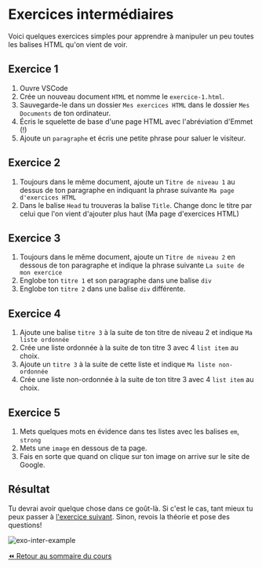 # Exercices intermédiaires

Voici quelques exercices simples pour apprendre à manipuler un peu toutes les balises HTML qu'on vient de voir.

## Exercice 1

1. Ouvre VSCode
2. Crée un nouveau document `HTML` et nomme le `exercice-1.html`.
3. Sauvegarde-le dans un dossier `Mes exercices HTML` dans le dossier `Mes Documents` de ton ordinateur.
4. Écris le squelette de base d'une page HTML avec l'abréviation d'Emmet (!)
5. Ajoute un `paragraphe` et écris une petite phrase pour saluer le visiteur.

## Exercice 2

1. Toujours dans le même document, ajoute un `Titre de niveau 1` au dessus de ton paragraphe en indiquant la phrase suivante `Ma page d'exercices HTML`
2. Dans le balise `Head` tu trouveras la balise `Title`. Change donc le titre par celui que l'on vient d'ajouter plus haut (Ma page d'exercices HTML)

## Exercice 3

1. Toujours dans le même document, ajoute un `Titre de niveau 2` en dessous de ton paragraphe et indique la phrase suivante `La suite de mon exercice`
2. Englobe ton `titre 1` et son paragraphe dans une balise `div`
3. Englobe ton `titre 2` dans une balise `div` différente.

## Exercice 4

1. Ajoute une balise `titre 3` à la suite de ton titre de niveau 2 et indique `Ma liste ordonnée`
2. Crée une liste ordonnée à la suite de ton titre 3 avec 4 `list item` au choix.
3. Ajoute un `titre 3` à la suite de cette liste et indique `Ma liste non-ordonnée`
4. Crée une liste non-ordonnée à la suite de ton titre 3 avec 4 `list item` au choix.

## Exercice 5

1. Mets quelques mots en évidence dans tes listes avec les balises `em`, `strong`
2. Mets une `image` en dessous de ta page.
3. Fais en sorte que quand on clique sur ton image on arrive sur le site de Google.

## Résultat

Tu devrai avoir quelque chose dans ce goût-là. Si c'est le cas, tant mieux tu peux passer à [l'exercice suivant](6-exercice-recette.md). Sinon, revois la théorie et pose des questions!

![exo-inter-example](img/05/ex-inter-example.png)

[:rewind: Retour au sommaire du cours](./README.md#table-des-matières)
